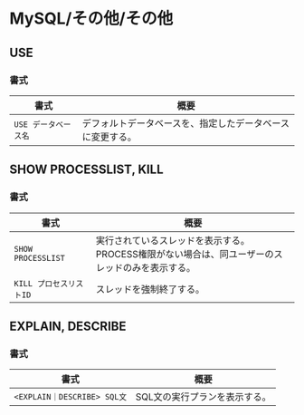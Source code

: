 # MySQL/その他/その他

## USE

### 書式

| 書式                 | 概要                                                       |
| -------------------- | ---------------------------------------------------------- |
| `USE データベース名` | デフォルトデータベースを、指定したデータベースに変更する。 |

## SHOW PROCESSLIST, KILL

### 書式

| 書式                    | 概要                                                         |
| ----------------------- | ------------------------------------------------------------ |
| `SHOW PROCESSLIST`      | 実行されているスレッドを表示する。<br />PROCESS権限がない場合は、同ユーザーのスレッドのみを表示する。 |
| `KILL プロセスリストID` | スレッドを強制終了する。                                     |

## EXPLAIN, DESCRIBE

### 書式

| 書式                        | 概要                          |
| --------------------------- | ----------------------------- |
| `<EXPLAIN｜DESCRIBE> SQL文` | SQL文の実行プランを表示する。 |
